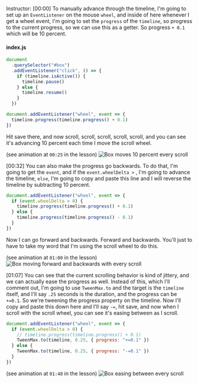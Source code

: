 Instructor: [00:00] To manually advance through the timeline, I'm going to set up an `EventListener` on the mouse `wheel`, and inside of here whenever I get a wheel event, I'm going to set the `progress` of the `timeline`, so progress to the current progress, so we can use this as a getter. So progress `+ 0.1` which will be 10 percent.

#### index.js

```js
document
  .querySelector("#box")
  .addEventListener("click", () => {
    if (timeline.isActive()) {
      timeline.pause()
    } else {
      timeline.resume()
    }
  })

document.addEventListener("wheel", event => {
  timeline.progress(timeline.progress() + 0.1)
})

```

Hit save there, and now scroll, scroll, scroll, scroll, scroll, and you can see it's advancing 10 percent each time I move the scroll wheel.

(see animation at `00:25` in the lesson)
![Box moves 10 percent every scroll](https://res.cloudinary.com/dg3gyk0gu/image/upload/v1554223827/transcript-images/manually-control-the-animation-with-progress-in-greensock-box-10-percent.jpg)

[00:32] You can also make the progress go backwards. To do that, I'm going to get the `event`, and if the `event.wheelDelta >` , I'm going to advance the timeline, `else`, I'm going to copy and paste this line and I will reverse the timeline by subtracting 10 percent.

```js
document.addEventListener("wheel", event => {
  if (event.wheelDelta > 0) {
    timeline.progress(timeline.progress() + 0.1)   
  } else {
    timeline.progress(timeline.progress() - 0.1)  
  }  
})
```

Now I can go forward and backwards. Forward and backwards. You'll just to have to take my word that I'm using the scroll wheel to do this.

(see animation at `01:00` in the lesson)
![Box moving forward and backwards with every scroll](https://res.cloudinary.com/dg3gyk0gu/image/upload/v1554223827/transcript-images/manually-control-the-animation-with-progress-in-greensock-box-moved-forward-backwards.jpg)

[01:07] You can see that the current scrolling behavior is kind of jittery, and we can actually ease the progress as well. Instead of this, which I'll comment out, I'm going to use `TweenMax.to` and the target is the `timeline` itself, and I'll say `.25` seconds is the duration, and the progress can be `+=0.1`. So we're tweening the progress property on the timeline. Now I'll copy and paste this down here and I'll say `-=`, hit save, and now when I scroll with the scroll wheel, you can see it's easing between as I scroll.

```js
document.addEventListener("wheel", event => {
  if (event.wheelDelta > 0) {
    // timeline.progress(timeline.progress() + 0.1)
    TweenMax.to(timeline, 0.25, { progress: "+=0.1" })
  } else {
    TweenMax.to(timeline, 0.25, { progress: "-=0.1" })
  }
})
```

(see animation at `01:48` in the lesson)
![Box easing between every scroll](https://res.cloudinary.com/dg3gyk0gu/image/upload/v1554223827/transcript-images/manually-control-the-animation-with-progress-in-greensock-box-easing.jpg)